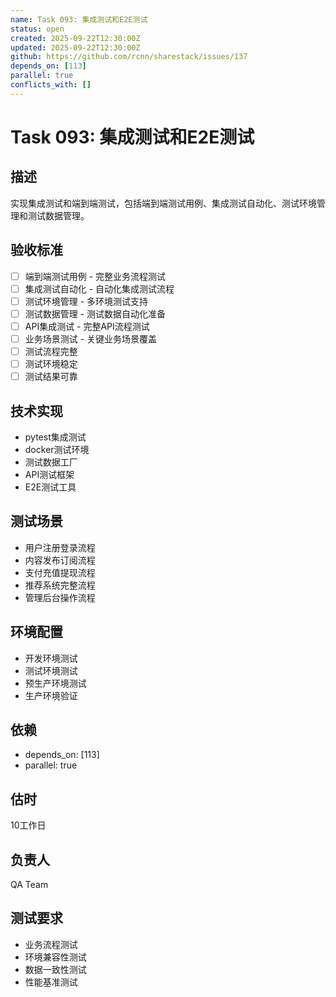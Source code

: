 ```yaml
---
name: Task 093: 集成测试和E2E测试
status: open
created: 2025-09-22T12:30:00Z
updated: 2025-09-22T12:30:00Z
github: https://github.com/rcnn/sharestack/issues/137
depends_on: [113]
parallel: true
conflicts_with: []
---
```


# Task 093: 集成测试和E2E测试

## 描述
实现集成测试和端到端测试，包括端到端测试用例、集成测试自动化、测试环境管理和测试数据管理。

## 验收标准
- [ ] 端到端测试用例 - 完整业务流程测试
- [ ] 集成测试自动化 - 自动化集成测试流程
- [ ] 测试环境管理 - 多环境测试支持
- [ ] 测试数据管理 - 测试数据自动化准备
- [ ] API集成测试 - 完整API流程测试
- [ ] 业务场景测试 - 关键业务场景覆盖
- [ ] 测试流程完整
- [ ] 测试环境稳定
- [ ] 测试结果可靠

## 技术实现
- pytest集成测试
- docker测试环境
- 测试数据工厂
- API测试框架
- E2E测试工具

## 测试场景
- 用户注册登录流程
- 内容发布订阅流程
- 支付充值提现流程
- 推荐系统完整流程
- 管理后台操作流程

## 环境配置
- 开发环境测试
- 测试环境测试
- 预生产环境测试
- 生产环境验证

## 依赖
- depends_on: [113]
- parallel: true

## 估时
10工作日

## 负责人
QA Team

## 测试要求
- 业务流程测试
- 环境兼容性测试
- 数据一致性测试
- 性能基准测试